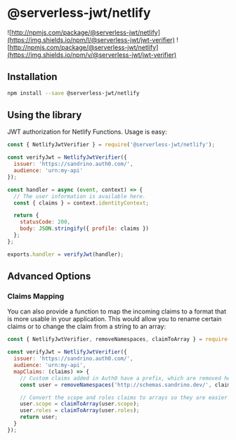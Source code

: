 # @serverless-jwt/netlify

![http://npmjs.com/package/@serverless-jwt/netlify](https://img.shields.io/npm/l/@serverless-jwt/jwt-verifier) ![http://npmjs.com/package/@serverless-jwt/netlify](https://img.shields.io/npm/v/@serverless-jwt/jwt-verifier)

## Installation

```bash
npm install --save @serverless-jwt/netlify
```

## Using the library

JWT authorization for Netlify Functions. Usage is easy:

```js
const { NetlifyJwtVerifier } = require('@serverless-jwt/netlify');

const verifyJwt = NetlifyJwtVerifier({
  issuer: 'https://sandrino.auth0.com/',
  audience: 'urn:my-api'
});

const handler = async (event, context) => {
  // The user information is available here.
  const { claims } = context.identityContext;

  return {
    statusCode: 200,
    body: JSON.stringify({ profile: claims })
  };
};

exports.handler = verifyJwt(handler);
```

## Advanced Options

### Claims Mapping

You can also provide a function to map the incoming claims to a format that is more usable in your application. This would allow you to rename certain claims or to change the claim from a string to an array:

```js
const { NetlifyJwtVerifier, removeNamespaces, claimToArray } = require('@serverless-jwt/netlify');

const verifyJwt = NetlifyJwtVerifier({
  issuer: 'https://sandrino.auth0.com/',
  audience: 'urn:my-api',
  mapClaims: (claims) => {
    // Custom claims added in Auth0 have a prefix, which are removed here.
    const user = removeNamespaces('http://schemas.sandrino.dev/', claims);

    // Convert the scope and roles claims to arrays so they are easier to work with.
    user.scope = claimToArray(user.scope);
    user.roles = claimToArray(user.roles);
    return user;
  }
});
```
